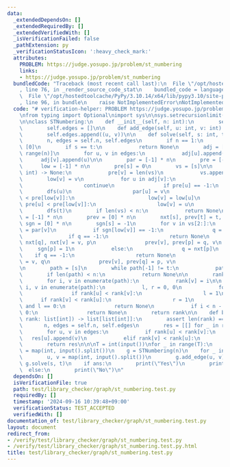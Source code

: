```yaml
---
data:
  _extendedDependsOn: []
  _extendedRequiredBy: []
  _extendedVerifiedWith: []
  _isVerificationFailed: false
  _pathExtension: py
  _verificationStatusIcon: ':heavy_check_mark:'
  attributes:
    PROBLEM: https://judge.yosupo.jp/problem/st_numbering
    links:
    - https://judge.yosupo.jp/problem/st_numbering
  bundledCode: "Traceback (most recent call last):\n  File \"/opt/hostedtoolcache/PyPy/3.10.14/x64/lib/pypy3.10/site-packages/onlinejudge_verify/documentation/build.py\"\
    , line 76, in _render_source_code_stat\n    bundled_code = language.bundle(\n\
    \  File \"/opt/hostedtoolcache/PyPy/3.10.14/x64/lib/pypy3.10/site-packages/onlinejudge_verify/languages/python.py\"\
    , line 96, in bundle\n    raise NotImplementedError\nNotImplementedError\n"
  code: "# verification-helper: PROBLEM https://judge.yosupo.jp/problem/st_numbering\n\
    \nfrom typing import Optional\nimport sys\n\nsys.setrecursionlimit(1_000_000)\n\
    \n\nclass STNumbering:\n    def __init__(self, n: int):\n        self.n = n\n\
    \        self.edges = []\n\n    def add_edge(self, u: int, v: int) -> None:\n\
    \        self.edges.append((u, v))\n\n    def solve(self, s: int, t: int) -> Optional[list[int]]:\n\
    \        n, edges = self.n, self.edges\n        if n == 1:\n            return\
    \ [0]\n        if s == t:\n            return None\n        adj = [[] for _ in\
    \ range(n)]\n        for u, v in edges:\n            adj[u].append(v)\n      \
    \      adj[v].append(u)\n\n        par = [-1] * n\n        pre = [-1] * n\n  \
    \      low = [-1] * n\n        pre[s] = 0\n        vs = [s]\n\n        def dfs(v:\
    \ int) -> None:\n            pre[v] = len(vs)\n            vs.append(v)\n    \
    \        low[v] = v\n            for u in adj[v]:\n                if u == v:\n\
    \                    continue\n                if pre[u] == -1:\n            \
    \        dfs(u)\n                    par[u] = v\n                    if pre[low[u]]\
    \ < pre[low[v]]:\n                        low[v] = low[u]\n                elif\
    \ pre[u] < pre[low[v]]:\n                    low[v] = u\n            return\n\n\
    \        dfs(t)\n        if len(vs) < n:\n            return None\n\n        nxt\
    \ = [-1] * n\n        prev = [0] * n\n        nxt[s], prev[t] = t, s\n       \
    \ sgn = [0] * n\n        sgn[s] = -1\n        for v in vs[2:]:\n            p\
    \ = par[v]\n            if sgn[low[v]] == -1:\n                q = prev[p]\n \
    \               if q == -1:\n                    return None\n               \
    \ nxt[q], nxt[v] = v, p\n                prev[v], prev[p] = q, v\n           \
    \     sgn[p] = 1\n            else:\n                q = nxt[p]\n            \
    \    if q == -1:\n                    return None\n                nxt[p], nxt[v]\
    \ = v, q\n                prev[v], prev[q] = p, v\n                sgn[p] = -1\n\
    \n        path = [s]\n        while path[-1] != t:\n            path.append(nxt[path[-1]])\n\
    \        if len(path) < n:\n            return None\n\n        rank = [-1] * n\n\
    \        for i, v in enumerate(path):\n            rank[v] = i\n\n        for\
    \ i, v in enumerate(path):\n            l, r = 0, 0\n            for u in adj[v]:\n\
    \                if rank[u] < rank[v]:\n                    l = 1\n          \
    \      if rank[v] < rank[u]:\n                    r = 1\n            if i > 0\
    \ and l == 0:\n                return None\n            if i < n - 1 and r ==\
    \ 0:\n                return None\n        return rank\n\n    def build(self,\
    \ rank: list[int]) -> list[list[int]]:\n        assert len(rank) == self.n\n \
    \       n, edges = self.n, self.edges\n        res = [[] for _ in range(n)]\n\
    \        for u, v in edges:\n            if rank[u] < rank[v]:\n             \
    \   res[u].append(v)\n            elif rank[v] < rank[u]:\n                res[v].append(u)\n\
    \        return res\n\n\nT = int(input())\nfor _ in range(T):\n    n, m, s, t\
    \ = map(int, input().split())\n    g = STNumbering(n)\n    for _ in range(m):\n\
    \        u, v = map(int, input().split())\n        g.add_edge(u, v)\n    ans =\
    \ g.solve(s, t)\n    if ans:\n        print(\"Yes\")\n        print(*ans)\n  \
    \  else:\n        print(\"No\")\n"
  dependsOn: []
  isVerificationFile: true
  path: test/library_checker/graph/st_numbering.test.py
  requiredBy: []
  timestamp: '2024-09-16 10:39:48+09:00'
  verificationStatus: TEST_ACCEPTED
  verifiedWith: []
documentation_of: test/library_checker/graph/st_numbering.test.py
layout: document
redirect_from:
- /verify/test/library_checker/graph/st_numbering.test.py
- /verify/test/library_checker/graph/st_numbering.test.py.html
title: test/library_checker/graph/st_numbering.test.py
---
```

